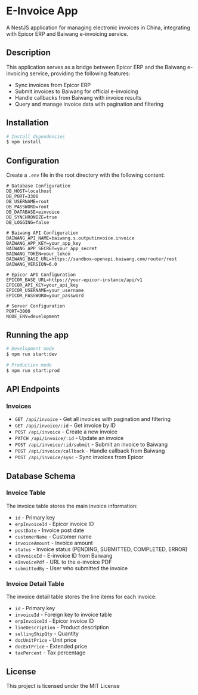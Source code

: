 # E-Invoice App

A NestJS application for managing electronic invoices in China, integrating with Epicor ERP and Baiwang e-invoicing service.

## Description

This application serves as a bridge between Epicor ERP and the Baiwang e-invoicing service, providing the following features:

- Sync invoices from Epicor ERP
- Submit invoices to Baiwang for official e-invoicing
- Handle callbacks from Baiwang with invoice results
- Query and manage invoice data with pagination and filtering

## Installation

```bash
# Install dependencies
$ npm install
```

## Configuration

Create a `.env` file in the root directory with the following content:

```
# Database Configuration
DB_HOST=localhost
DB_PORT=3306
DB_USERNAME=root
DB_PASSWORD=root
DB_DATABASE=einvoice
DB_SYNCHRONIZE=true
DB_LOGGING=false

# Baiwang API Configuration
BAIWANG_API_NAME=baiwang.s.outputinvoice.invoice
BAIWANG_APP_KEY=your_app_key
BAIWANG_APP_SECRET=your_app_secret
BAIWANG_TOKEN=your_token
BAIWANG_BASE_URL=https://sandbox-openapi.baiwang.com/router/rest
BAIWANG_VERSION=6.0

# Epicor API Configuration
EPICOR_BASE_URL=https://your-epicor-instance/api/v1
EPICOR_API_KEY=your_api_key
EPICOR_USERNAME=your_username
EPICOR_PASSWORD=your_password

# Server Configuration
PORT=3000
NODE_ENV=development
```

## Running the app

```bash
# Development mode
$ npm run start:dev

# Production mode
$ npm run start:prod
```

## API Endpoints

### Invoices

- `GET /api/invoice` - Get all invoices with pagination and filtering
- `GET /api/invoice/:id` - Get invoice by ID
- `POST /api/invoice` - Create a new invoice
- `PATCH /api/invoice/:id` - Update an invoice
- `POST /api/invoice/:id/submit` - Submit an invoice to Baiwang
- `POST /api/invoice/callback` - Handle callback from Baiwang
- `POST /api/invoice/sync` - Sync invoices from Epicor

## Database Schema

### Invoice Table

The invoice table stores the main invoice information:

- `id` - Primary key
- `erpInvoiceId` - Epicor invoice ID
- `postDate` - Invoice post date
- `customerName` - Customer name
- `invoiceAmount` - Invoice amount
- `status` - Invoice status (PENDING, SUBMITTED, COMPLETED, ERROR)
- `eInvoiceId` - E-invoice ID from Baiwang
- `eInvoicePdf` - URL to the e-invoice PDF
- `submittedBy` - User who submitted the invoice

### Invoice Detail Table

The invoice detail table stores the line items for each invoice:

- `id` - Primary key
- `invoiceId` - Foreign key to invoice table
- `erpInvoiceId` - Epicor invoice ID
- `lineDescription` - Product description
- `sellingShipQty` - Quantity
- `docUnitPrice` - Unit price
- `docExtPrice` - Extended price
- `taxPercent` - Tax percentage

## License

This project is licensed under the MIT License
